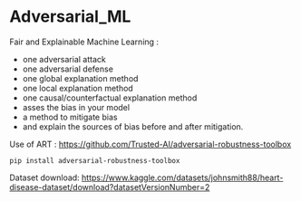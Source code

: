 # Adversarial_ML
Fair and Explainable Machine Learning : 
- one adversarial attack
- one adversarial defense
- one global explanation method
- one local explanation method
- one causal/counterfactual explanation method
- asses the bias in your model
- a method to mitigate bias
- and explain the sources of bias before and after mitigation.


Use of ART : https://github.com/Trusted-AI/adversarial-robustness-toolbox 

`pip install adversarial-robustness-toolbox`

Dataset download: https://www.kaggle.com/datasets/johnsmith88/heart-disease-dataset/download?datasetVersionNumber=2
